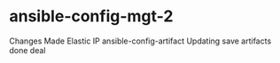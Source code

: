 # ansible-config-mgt-2

Changes Made
Elastic IP
ansible-config-artifact
Updating 
save artifacts
done deal